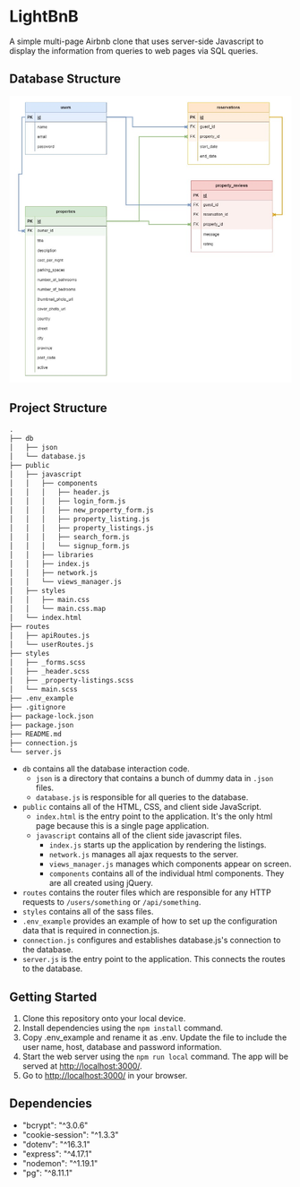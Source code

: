 # LightBnB

A simple multi-page Airbnb clone that uses server-side Javascript to display the information from queries to web pages via SQL queries.

## Database Structure

!["Entity Relationship Diagram"](https://github.com/JacquelineMG/LightBnB/blob/master/erds/LighthouseBnB_ERD.jpg)

## Project Structure

```
.
├── db
│   ├── json
│   └── database.js
├── public
│   ├── javascript
│   │   ├── components 
│   │   │   ├── header.js
│   │   │   ├── login_form.js
│   │   │   ├── new_property_form.js
│   │   │   ├── property_listing.js
│   │   │   ├── property_listings.js
│   │   │   ├── search_form.js
│   │   │   └── signup_form.js
│   │   ├── libraries
│   │   ├── index.js
│   │   ├── network.js
│   │   └── views_manager.js
│   ├── styles
│   │   ├── main.css
│   │   └── main.css.map
│   └── index.html
├── routes
│   ├── apiRoutes.js
│   └── userRoutes.js
├── styles  
│   ├── _forms.scss
│   ├── _header.scss
│   ├── _property-listings.scss
│   └── main.scss
├── .env_example
├── .gitignore
├── package-lock.json
├── package.json
├── README.md
├── connection.js
└── server.js
```

* `db` contains all the database interaction code.
  * `json` is a directory that contains a bunch of dummy data in `.json` files.
  * `database.js` is responsible for all queries to the database.
* `public` contains all of the HTML, CSS, and client side JavaScript. 
  * `index.html` is the entry point to the application. It's the only html page because this is a single page application.
  * `javascript` contains all of the client side javascript files.
    * `index.js` starts up the application by rendering the listings.
    * `network.js` manages all ajax requests to the server.
    * `views_manager.js` manages which components appear on screen.
    * `components` contains all of the individual html components. They are all created using jQuery.
* `routes` contains the router files which are responsible for any HTTP requests to `/users/something` or `/api/something`. 
* `styles` contains all of the sass files. 
* `.env_example` provides an example of how to set up the configuration data that is required in connection.js.
* `connection.js` configures and establishes database.js's connection to the database.
* `server.js` is the entry point to the application. This connects the routes to the database.

## Getting Started

1. Clone this repository onto your local device.
2. Install dependencies using the `npm install` command.
3. Copy .env_example and rename it as .env. Update the file to include the user name, host, database and password information. 
4. Start the web server using the `npm run local` command. The app will be served at <http://localhost:3000/>.
5. Go to <http://localhost:3000/> in your browser.

## Dependencies

  - "bcrypt": "^3.0.6"
  - "cookie-session": "^1.3.3"
  - "dotenv": "^16.3.1"
  - "express": "^4.17.1"
  - "nodemon": "^1.19.1"
  - "pg": "^8.11.1"
